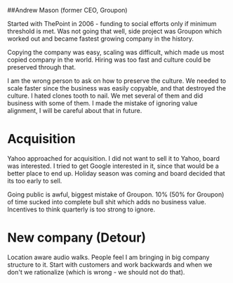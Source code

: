 ##Andrew Mason (former CEO, Groupon)

Started with ThePoint in 2006 - funding to social efforts only if minimum threshold is met.
Was not going that well, side project was Groupon which worked out and became fastest growing company in the history.

Copying the company was easy, scaling was difficult, which made us most copied company in the world.
Hiring was too fast and culture could be preserved through that.

I am the wrong person to ask on how to preserve the culture.
We needed to scale faster since the business was easily copyable, and that destroyed the culture.
I hated clones tooth to nail. We met several of them and did business with some of them.
I made the mistake of ignoring value alignment, I will be careful about that in future.

# Acquisition
Yahoo approached for acquisition. I did not want to sell it to Yahoo, board was interested.
I tried to get Google interested in it, since that would be a better place to end up.
Holiday season was coming and board decided that its too early to sell.

Going public is awful, biggest mistake of Groupon. 10% (50% for Groupon) of time sucked into complete bull shit which adds no business value. Incentives to think quarterly is too strong to ignore. 

# New company (Detour)
Location aware audio walks.
People feel I am bringing in big company structure to it.
Start with customers and work backwards and when we don't we rationalize (which is wrong - we should not do that).